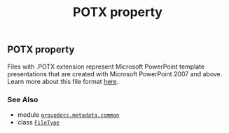 ﻿---
title: POTX property
second_title: GroupDocs.Metadata for Python via .NET API References
description: 
type: docs
url: /python-net/groupdocs.metadata.common/filetype/potx/
is_root: false
weight: 700
---

## POTX property


Files with .POTX extension represent Microsoft PowerPoint template presentations that are created with
Microsoft PowerPoint 2007 and above. Learn more about this file format
[here](https://wiki.fileformat.com/presentation/potx/).

### See Also
* module [`groupdocs.metadata.common`](../../)
* class [`FileType`](/metadata/python-net/groupdocs.metadata.common/filetype)
